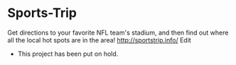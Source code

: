 # Sports-Trip
Get directions to your favorite NFL team's stadium, and then find out where all the local hot spots are in the area! http://sportstrip.info/ Edit

* This project has been put on hold.


